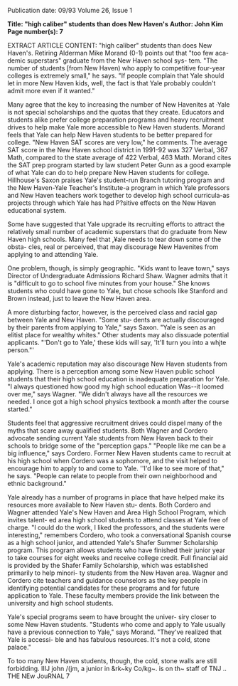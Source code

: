Publication date: 09/93
Volume 26, Issue 1

**Title: "high caliber" students than does New Haven's**
**Author: John Kim**
**Page number(s): 7**

EXTRACT ARTICLE CONTENT:
"high caliber" students than does New Haven's. Retiring 
Alderman Mike Morand (0-1) points out that "too few aca-
demic superstars" graduate from the New Haven school sys-
tem. "The number of students [from New Haven) who 
apply to competitive four-year colleges is extremely small," 
he says. "If people complain that Yale should let in more 
New Haven kids, well, the fact is that Yale probably couldn't 
admit more even if it wanted." 


Many agree that the key to increasing the number of 
New Havenites at ·Yale is not special scholarships and the 
quotas that they create. Educators and students alike prefer 
college preparation programs and heavy recruitment drives 
to help make Yale more accessible to New Haven students. 
Morand feels that Yale can help New Haven students to be 
better prepared for college. "New Haven SAT scores are very 
low," he comments. The average SAT score in the New 
Haven school district in 1991-92 was 327 Verbal, 367 Math, 
compared to the state average of 422 Verbal, 463 Math. 
Morand cites the SAT prep program started by law student 
Peter Gunn as a good example of what Yale can do to help 
prepare New Haven students for college. Hillhouse's Saxon 
praises Yale's student-run Branch tutoring program and the 
New Haven-Yale Teacher's Institute-a program in which 
Yale professors and New Haven teachers work together to 
develop high school curricula-as projects through which 
Yale has had P?sitive effects on the New Haven educational 
system. 


Some have suggested that Yale upgrade its recruiting 
efforts to attract the relatively small number of academic 
superstars that do graduate from New Haven high schools. 
Many feel that ,¥ale needs to tear down some of the obsta-
cles, real or perceived, that may discourage New Havenites 
from applying to and attending Yale. 


One problem, though, is simply geographic. "Kids want 
to leave town," says Director of Undergraduate Admissions 
Richard Shaw. Wagner admits that it is "difficult to go to 
school five minutes from your house." She knows students 
who could have gone to Yale, but chose schools like Stanford 
and Brown instead, just to leave the New Haven area. 


A more disturbing factor, however, is the perceived class 
and racial gap between Yale and New Haven. "Some stu-
dents are actually discouraged by their parents from applying 
to Yale," says Saxon. "Yale is seen as an elitist place for 
wealthy whites." Other students may also dissuade potential 
applicants. "'Don't go to Yale,' these kids will say, 'It'll turn 
you into a whjte person."' 


Yale's academic reputation may also discourage New 
Haven students from applying. There is a perception among 
some New Haven public school students that their high 
school education is inadequate preparation for Yale. "I 
always questioned how good my high school education 
Was--it loomed over me," says Wagner. "We didn't always 
have all the resources we needed. I once got a high school 
physics textbook a month after the course started." 


Students feel that aggressive recruitment drives could 
dispel many of the myths that scare away qualified students. 
Both Wagner and Cordero advocate sending current Yale 
students from New Haven back to their schools to bridge 
some of the "perception gaps." "People like me can be a big 
influence," says Cordero. Former New Haven students came 
to recruit at his high school when Cordero was a sophomore, 
and the visit helped to encourage him to apply to and come 
to Yale. ''I'd like to see more of that," he says. "People can 
relate to people from their own neighborhood and ethnic 
background." 


Yale already has a number of programs in place that have 
helped make its resources more available to New Haven stu-
dents. Both Cordero and Wagner attended Yale's New 
Haven and Area High School Program, which invites talent-
ed area high school students to attend classes at Yale free of 
charge. "I could do the work, I liked the professors, and the 
students were interesting," remembers Cordero, who took a 
conversational Spanish course as a high school junior, and 
attended Yale's Shafer Summer Scholarship program. This 
program allows students who have finished their junior year 
to take courses for eight weeks and receive college credit. 
Full financial aid is provided by the Shafer Family 
Scholarship, which was established primarily to help minori-
ty students from the New Haven area. Wagner and Cordero 
cite teachers and guidance counselors as the key people in 
identifying potential candidates for these programs and for 
future application to Yale. These faculty members provide 
the link between the university and high school students. 


Yale's special programs seem to have brought the univer-
siry closer to some New Haven students. "Students who 
come and apply to Yale usually have a previous connection 
to Yale," says Morand. "They've realized that Yale is accessi-
ble and has fabulous resources. It's not a cold, stone palace." 


To too many New Haven students, though, the cold, stone 
walls are still forbidding. 
IIIJ 
john /(jm, a junior in &rk~ky Co/kg~. is on th~ staff of TNJ .. 
THE NEw JouRNAL 7